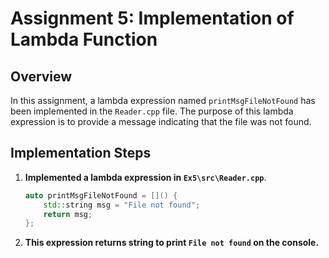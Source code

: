# Assignment 5: Implementation of Lambda Function

## Overview

In this assignment, a lambda expression named `printMsgFileNotFound` has been implemented in the `Reader.cpp` file. The purpose of this lambda expression is to provide a message indicating that the file was not found.

## Implementation Steps

1. **Implemented a lambda expression in `Ex5\src\Reader.cpp`**.

   ```cpp
   auto printMsgFileNotFound = []() {
       std::string msg = "File not found";
       return msg;
   };

2. **This expression returns string to print `File not found` on the console.**



